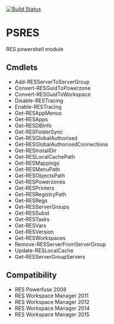 [![Build Status](https://dev.azure.com/timoline/PSRES/_apis/build/status/timoline.PSRES?branchName=master)](https://dev.azure.com/timoline/PSRES/_build/latest?definitionId=1&branchName=master)
 
PSRES
===
RES powershell module

## Cmdlets
* Add-RESServerToServerGroup
* Convert-RESGuidToPowerzone
* Convert-RESGuidToWorkspace
* Disable-RESTracing
* Enable-RESTracing
* Get-RESAppMenus
* Get-RESApps
* Get-RESDBInfo
* Get-RESFolderSync
* Get-RESGlobalAuthorised
* Get-RESGlobalAuthorisedConnections
* Get-RESInstallDir
* Get-RESLocalCachePath
* Get-RESMappings
* Get-RESMenuPath
* Get-RESObjectsPath
* Get-RESPowerzones
* Get-RESPrinters
* Get-RESRegistryPath
* Get-RESRegs
* Get-RESServerGroups
* Get-RESSubst
* Get-RESTasks
* Get-RESVars
* Get-RESVersion
* Get-RESWorkspaces
* Remove-RESServerFromServerGroup
* Update-RESLocalCache
* Get-RESServerGroupServers

## Compatibility
* RES Powerfuse 2008
* RES Workspace Manager 2011
* RES Workspace Manager 2012
* RES Workspace Manager 2014
* RES Workspace Manager 2015

